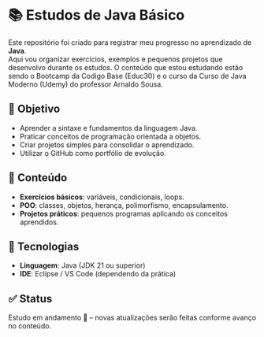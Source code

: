 # 📚 Estudos de Java Básico  

Este repositório foi criado para registrar meu progresso no aprendizado de **Java**.  
Aqui vou organizar exercícios, exemplos e pequenos projetos que desenvolvo durante os estudos. 
O conteúdo que estou estudando estão sendo o Bootcamp da Codigo Base (Educ30) e o curso da Curso de Java Moderno (Udemy) do professor Arnaldo Sousa.

## 🎯 Objetivo  
- Aprender a sintaxe e fundamentos da linguagem Java.  
- Praticar conceitos de programação orientada a objetos.  
- Criar projetos simples para consolidar o aprendizado.  
- Utilizar o GitHub como portfólio de evolução.  

## 📂 Conteúdo  
- **Exercícios básicos**: variáveis, condicionais, loops.  
- **POO**: classes, objetos, herança, polimorfismo, encapsulamento.  
- **Projetos práticos**: pequenos programas aplicando os conceitos aprendidos.  

## 🚀 Tecnologias  
- **Linguagem**: Java (JDK 21 ou superior)  
- **IDE**: Eclipse / VS Code (dependendo da prática)  

## ✅ Status  
Estudo em andamento 🚧 – novas atualizações serão feitas conforme avanço no conteúdo.  
